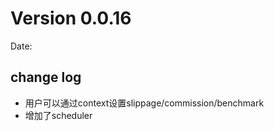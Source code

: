 # Version 0.0.16

Date:

## change log

- 用户可以通过context设置slippage/commission/benchmark
- 增加了scheduler
